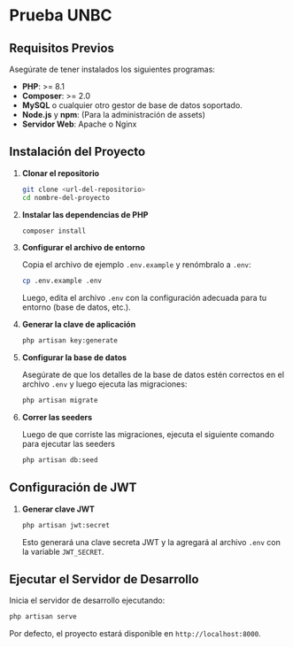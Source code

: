 # Prueba UNBC

## Requisitos Previos

Asegúrate de tener instalados los siguientes programas:

- **PHP**: >= 8.1
- **Composer**: >= 2.0
- **MySQL** o cualquier otro gestor de base de datos soportado.
- **Node.js** y **npm**: (Para la administración de assets)
- **Servidor Web**: Apache o Nginx

## Instalación del Proyecto

1. **Clonar el repositorio**

   ```bash
   git clone <url-del-repositorio>
   cd nombre-del-proyecto
   ```

2. **Instalar las dependencias de PHP**

   ```bash
   composer install
   ```

3. **Configurar el archivo de entorno**

   Copia el archivo de ejemplo `.env.example` y renómbralo a `.env`:

   ```bash
   cp .env.example .env
   ```

   Luego, edita el archivo `.env` con la configuración adecuada para tu entorno (base de datos, etc.).

4. **Generar la clave de aplicación**

   ```bash
   php artisan key:generate
   ```

5. **Configurar la base de datos**

   Asegúrate de que los detalles de la base de datos estén correctos en el archivo `.env` y luego ejecuta las migraciones:

   ```bash
   php artisan migrate
   ```
6. **Correr las seeders**

   Luego de que corriste las migraciones, ejecuta el siguiente comando para ejecutar las seeders

   ```bash
   php artisan db:seed
   ```


## Configuración de JWT

1. **Generar clave JWT**

   ```bash
   php artisan jwt:secret
   ```

   Esto generará una clave secreta JWT y la agregará al archivo `.env` con la variable `JWT_SECRET`.

## Ejecutar el Servidor de Desarrollo

Inicia el servidor de desarrollo ejecutando:

```bash
php artisan serve
```

Por defecto, el proyecto estará disponible en `http://localhost:8000`.


